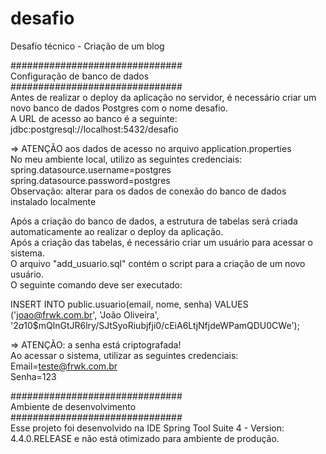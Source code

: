 # desafio
Desafio técnico - Criação de um blog

###############################<br>
Configuração de banco de dados<br>
###############################
<br>
Antes de realizar o deploy da aplicação no servidor, é necessário criar um novo banco de dados Postgres com o nome desafio.
<br>
A URL de acesso ao banco é a seguinte: jdbc:postgresql://localhost:5432/desafio <br>

=> ATENÇÃO aos dados de acesso  no arquivo application.properties<br>
No meu ambiente local, utilizo as seguintes credenciais:<br>
spring.datasource.username=postgres<br>
spring.datasource.password=postgres<br>
Observação: alterar para os dados de conexão do banco de dados instalado localmente<br>

Após a criação do banco de dados, a estrutura de tabelas será criada automaticamente ao realizar o deploy da aplicação.<br>
Após a criação das tabelas, é necessário criar um usuário para acessar o sistema. <br>
O arquivo "add_usuario.sql" contém o script para a criação de um novo usuário. <br>
O seguinte comando deve ser executado:<br>

INSERT INTO public.usuario(email, nome, senha)
	VALUES ('joao@frwk.com.br', 'João Oliveira', '$2a$10$mQlnGtJR6lry/SJtSyoRiubjfji0/cEiA6LtjNfjdeWPamQDU0CWe'); <br>

=> ATENÇÃO: a senha está criptografada! <br>
Ao acessar o sistema, utilizar as seguintes credenciais: <br>
Email=teste@frwk.com.br<br>
Senha=123<br>

############################### <br>
Ambiente de desenvolvimento <br>
############################### <br>
Esse projeto foi desenvolvido na IDE Spring Tool Suite 4 - Version: 4.4.0.RELEASE e não está otimizado para ambiente de produção.

